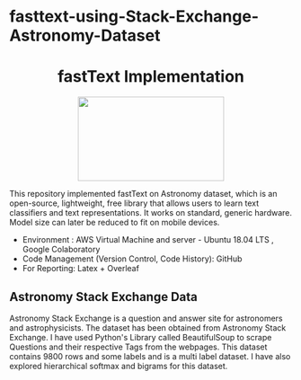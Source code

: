 # fasttext-using-Stack-Exchange-Astronomy-Dataset


<center> <h1>fastText Implementation </h1> </center>

<p align="center">
  <img width="260" height="150" src="https://fasttext.cc/img/ogimage.png">
</p>


This repository implemented fastText on Astronomy dataset, which is an open-source, lightweight, free library that allows users to learn text classifiers and text representations. It works on standard, generic hardware. Model size can later be reduced to fit on mobile devices.

* Environment : AWS Virtual Machine and server - Ubuntu 18.04 LTS , Google Colaboratory
* Code Management (Version Control, Code History): GitHub
* For Reporting: Latex + Overleaf

## Astronomy Stack Exchange Data
Astronomy Stack Exchange is a question and answer site for astronomers and astrophysicists. The dataset has been obtained from Astronomy Stack Exchange. I have used Python's Library called BeautifulSoup to scrape Questions and their respective Tags from the webpages. This dataset contains 9800 rows and some labels and is a multi label dataset. I have also explored hierarchical softmax and bigrams for this dataset.
